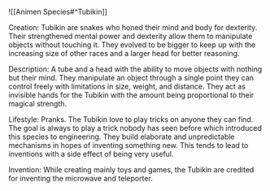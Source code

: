 ![[Animen Species#^Tubikin]]

Creation: Tubikin are snakes who honed their mind and body for dexterity. Their strengthened mental power and dexterity allow them to manipulate objects without touching it. They evolved to be bigger to keep up with the increasing size of other races and a larger head for better reasoning.

Description: A tube and a head with the ability to move objects with nothing but their mind. They manipulate an object through a single point they can control freely with limitations in size, weight, and distance. They act as invisible hands for the Tubikin with the amount being proportional to their magical strength.

Lifestyle: Pranks. The Tubikin love to play tricks on anyone they can find. The goal is always to play a trick nobody has seen before which introduced this species to engineering. They build elaborate and unpredictable mechanisms in hopes of inventing something new. This tends to lead to inventions with a side effect of being very useful.

Invention: While creating mainly toys and games, the Tubikin are credited for inventing the microwave and teleporter.
